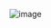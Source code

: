 ![image](https://github.com/nvmarzakov/SoftUni-HTML-and-CSS/assets/114495254/31ff5316-6830-4ad3-b5a5-427ac868853f)
